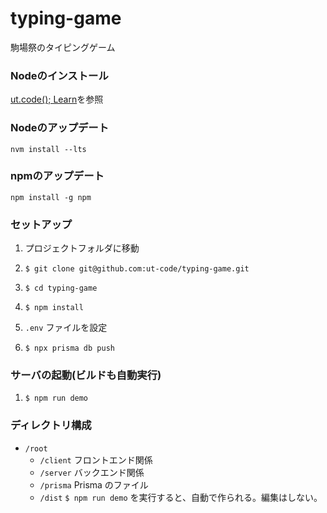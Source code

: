 # typing-game

駒場祭のタイピングゲーム

### Nodeのインストール

[ut.code(); Learn](https://learn.utcode.net/docs/web-servers/node-js/)を参照

### Nodeのアップデート

```
nvm install --lts
```

### npmのアップデート

```
npm install -g npm
```

### セットアップ

1. プロジェクトフォルダに移動

1. `$ git clone git@github.com:ut-code/typing-game.git`

1. `$ cd typing-game`

1. `$ npm install`

1. `.env` ファイルを設定

1. `$ npx prisma db push`

### サーバの起動(ビルドも自動実行)

1. `$ npm run demo`

### ディレクトリ構成

- `/root`
  - `/client` フロントエンド関係
  - `/server` バックエンド関係
  - `/prisma` Prisma のファイル
  - `/dist` `$ npm run demo` を実行すると、自動で作られる。編集はしない。
